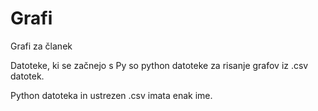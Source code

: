# Grafi
Grafi za članek

Datoteke, ki se začnejo s Py so python datoteke za risanje grafov iz .csv datotek.

Python datoteka in ustrezen .csv imata enak ime.
